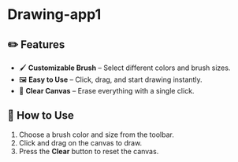 # Drawing-app1

## ✏️ Features  
- 🖌️ **Customizable Brush** – Select different colors and brush sizes.  
- 🖼️ **Easy to Use** – Click, drag, and start drawing instantly.  
- 🔄 **Clear Canvas** – Erase everything with a single click.  

## 🚀 How to Use  
1. Choose a brush color and size from the toolbar.  
2. Click and drag on the canvas to draw.  
3. Press the **Clear** button to reset the canvas.  
